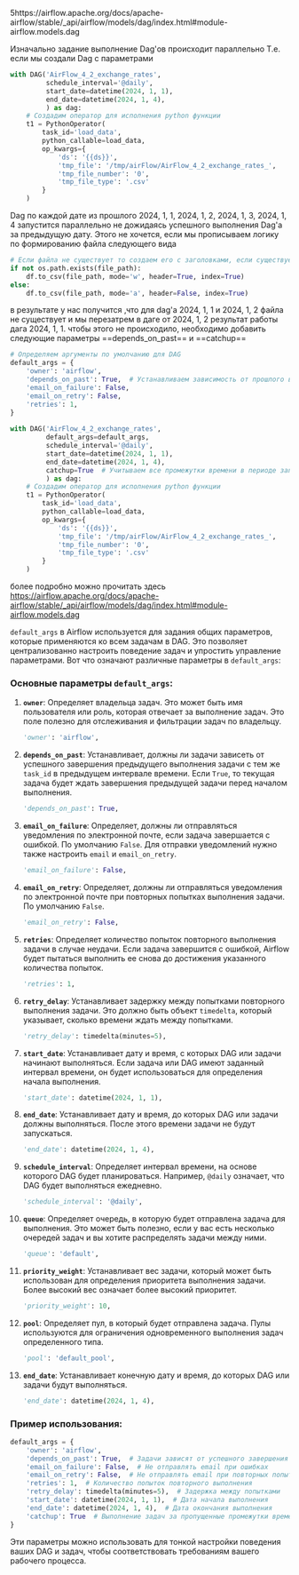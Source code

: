 5https://airflow.apache.org/docs/apache-airflow/stable/_api/airflow/models/dag/index.html#module-airflow.models.dag

Изначально задание выполнение Dag'ов происходит параллельно
Т.е. если мы создали Dag с параметрами

```python
with DAG('AirFlow_4_2_exchange_rates',  
         schedule_interval='@daily',  
         start_date=datetime(2024, 1, 1),  
         end_date=datetime(2024, 1, 4),  
         ) as dag:  
    # Создадим оператор для исполнения python функции  
    t1 = PythonOperator(  
        task_id='load_data',  
        python_callable=load_data,  
        op_kwargs={  
            'ds': '{{ds}}',  
            'tmp_file': '/tmp/airFlow/AirFlow_4_2_exchange_rates_',  
            'tmp_file_number': '0',  
            'tmp_file_type': '.csv'  
        }  
    )
```
Dag по каждой дате из прошлого 2024, 1, 1, 2024, 1, 2, 2024, 1, 3, 2024, 1, 4 запустится параллельно не дожидаясь успешного выполнения Dag'а за предыдущую дату.
Этого не хочется, если мы прописываем логику по формированию файла следующего вида
```python
# Если файла не существует то создаем его с заголовками, если существует то просто добавляем в него свежие данные  
if not os.path.exists(file_path):  
    df.to_csv(file_path, mode='w', header=True, index=True)  
else:  
    df.to_csv(file_path, mode='a', header=False, index=True)
```
в результате у нас получится ,что для dag'а 2024, 1, 1 и 2024, 1, 2 файла не существует и мы перезатрем в даге от 2024, 1, 2 результат работы дага 2024, 1, 1.
чтобы этого не происходило, необходимо добавить следующие параметры ==depends_on_past== и ==catchup==

```python
# Определяем аргументы по умолчанию для DAG  
default_args = {  
    'owner': 'airflow',  
    'depends_on_past': True,  # Устанавливаем зависимость от прошлого выполнения  
    'email_on_failure': False,  
    'email_on_retry': False,  
    'retries': 1,  
}  
  
with DAG('AirFlow_4_2_exchange_rates',  
         default_args=default_args,  
         schedule_interval='@daily',  
         start_date=datetime(2024, 1, 1),  
         end_date=datetime(2024, 1, 4),  
         catchup=True  # Учитываем все промежутки времени в периоде запуска  
         ) as dag:  
    # Создадим оператор для исполнения python функции  
    t1 = PythonOperator(  
        task_id='load_data',  
        python_callable=load_data,  
        op_kwargs={  
            'ds': '{{ds}}',  
            'tmp_file': '/tmp/airFlow/AirFlow_4_2_exchange_rates_',  
            'tmp_file_number': '0',  
            'tmp_file_type': '.csv'  
        }  
    )
```
более подробно можно прочитать здесь https://airflow.apache.org/docs/apache-airflow/stable/_api/airflow/models/dag/index.html#module-airflow.models.dag

`default_args` в Airflow используется для задания общих параметров, которые применяются ко всем задачам в DAG. Это позволяет централизованно настроить поведение задач и упростить управление параметрами. Вот что означают различные параметры в `default_args`:

### Основные параметры `default_args`:

1. **`owner`**: Определяет владельца задач. Это может быть имя пользователя или роль, которая отвечает за выполнение задач. Это поле полезно для отслеживания и фильтрации задач по владельцу.

   ```python
   'owner': 'airflow',
   ```

2. **`depends_on_past`**: Устанавливает, должны ли задачи зависеть от успешного завершения предыдущего выполнения задачи с тем же `task_id` в предыдущем интервале времени. Если `True`, то текущая задача будет ждать завершения предыдущей задачи перед началом выполнения.

   ```python
   'depends_on_past': True,
   ```

3. **`email_on_failure`**: Определяет, должны ли отправляться уведомления по электронной почте, если задача завершается с ошибкой. По умолчанию `False`. Для отправки уведомлений нужно также настроить `email` и `email_on_retry`.

   ```python
   'email_on_failure': False,
   ```

4. **`email_on_retry`**: Определяет, должны ли отправляться уведомления по электронной почте при повторных попытках выполнения задачи. По умолчанию `False`.

   ```python
   'email_on_retry': False,
   ```

5. **`retries`**: Определяет количество попыток повторного выполнения задачи в случае неудачи. Если задача завершится с ошибкой, Airflow будет пытаться выполнить ее снова до достижения указанного количества попыток.

   ```python
   'retries': 1,
   ```

6. **`retry_delay`**: Устанавливает задержку между попытками повторного выполнения задачи. Это должно быть объект `timedelta`, который указывает, сколько времени ждать между попытками.

   ```python
   'retry_delay': timedelta(minutes=5),
   ```

7. **`start_date`**: Устанавливает дату и время, с которых DAG или задачи начинают выполняться. Если задача или DAG имеют заданный интервал времени, он будет использоваться для определения начала выполнения.

   ```python
   'start_date': datetime(2024, 1, 1),
   ```

8. **`end_date`**: Устанавливает дату и время, до которых DAG или задачи должны выполняться. После этого времени задачи не будут запускаться.

   ```python
   'end_date': datetime(2024, 1, 4),
   ```

9. **`schedule_interval`**: Определяет интервал времени, на основе которого DAG будет планироваться. Например, `@daily` означает, что DAG будет выполняться ежедневно.

   ```python
   'schedule_interval': '@daily',
   ```

10. **`queue`**: Определяет очередь, в которую будет отправлена задача для выполнения. Это может быть полезно, если у вас есть несколько очередей задач и вы хотите распределять задачи между ними.

    ```python
    'queue': 'default',
    ```

11. **`priority_weight`**: Устанавливает вес задачи, который может быть использован для определения приоритета выполнения задачи. Более высокий вес означает более высокий приоритет.

    ```python
    'priority_weight': 10,
    ```

12. **`pool`**: Определяет пул, в который будет отправлена задача. Пулы используются для ограничения одновременного выполнения задач определенного типа.

    ```python
    'pool': 'default_pool',
    ```

13. **`end_date`**: Устанавливает конечную дату и время, до которых DAG или задачи будут выполняться.

    ```python
    'end_date': datetime(2024, 1, 4),
    ```

### Пример использования:

```python
default_args = {
    'owner': 'airflow',
    'depends_on_past': True,  # Задачи зависят от успешного завершения предыдущих выполнений
    'email_on_failure': False,  # Не отправлять email при ошибках
    'email_on_retry': False,  # Не отправлять email при повторных попытках
    'retries': 1,  # Количество попыток повторного выполнения
    'retry_delay': timedelta(minutes=5),  # Задержка между попытками
    'start_date': datetime(2024, 1, 1),  # Дата начала выполнения
    'end_date': datetime(2024, 1, 4),  # Дата окончания выполнения
    'catchup': True  # Выполнение задач за пропущенные промежутки времени
}
```

Эти параметры можно использовать для тонкой настройки поведения ваших DAG и задач, чтобы соответствовать требованиям вашего рабочего процесса.